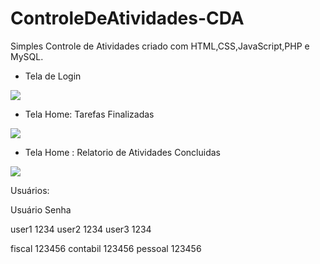# ControleDeAtividades-CDA
Simples Controle de Atividades criado com HTML,CSS,JavaScript,PHP e MySQL.

- Tela de Login
<img src="https://raw.githubusercontent.com/sql3t0/ControleDeAtividades-CDA/master/imagens/TelaDeLogin.png"/>

- Tela Home: Tarefas Finalizadas
<img src="https://raw.githubusercontent.com/sql3t0/ControleDeAtividades-CDA/master/imagens/home_tarefas_finalizadas.png"/>

- Tela Home : Relatorio de Atividades Concluidas
<img src="https://raw.githubusercontent.com/sql3t0/ControleDeAtividades-CDA/master/imagens/home_relatorio.png"/>


Usuários:

Usuário    Senha

user1      1234
user2      1234
user3      1234

fiscal     123456
contabil   123456
pessoal    123456
